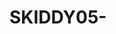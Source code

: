 # SKIDDY05-
<div align="center">
  <a href="https://git.io/typing IT TECH BRO'S BOT;MULTI+DEVICE+WHATSAPP+BOT;MADE+TO+HELP+WHATSAPP+USERS;STAR+AND+FORK+THE+REPO" alt="Typing SVG" />
